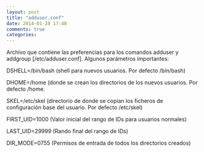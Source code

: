 ```yaml
---
layout: post
title: "adduser.conf"
date: 2014-01-28 17:48
comments: true
categories: 
---
```

Archivo que contiene las preferencias para los comandos adduser y addgroup [/etc/adduser.conf]. Algunos parámetros importantes:

DSHELL=/bin/bash (shell para nuevos usuarios. Por defecto /bin/bash)

DHOME=/home (donde se crean los directorios de los nuevos usuarios. Por defecto /home.

SKEL=/etc/skel (directorio de donde se copian los ficheros de configuración base del usuario. Por defecto /etc/skel)

FIRST_UID=1000 (Valor inicial del rango de IDs para usuarios normales)

LAST_UID=29999 (Rando final del rango de IDs)

DIR_MODE=0755 (Permisos de entrada de todos los directorios creados)

